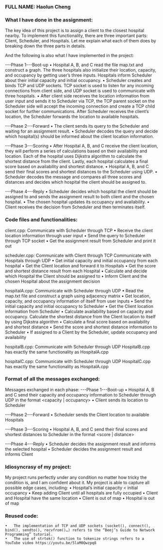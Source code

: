 ### FULL NAME: Haolun Cheng

### What I have done in the assignment:
The key idea of this project is to assign a client to the closest hospital nearby. To implement this functionality, there are three important parts: Client, Scheduler, and Hospitals. Let me explain what each of them does by breaking down the three parts in details.

And the following is also what I have implemented in the project:

---Phase 1---Boot-up
	•	Hospital A, B, and C read the file map.txt and construct a graph. The three hospitals also initialize their location, capacity, and occupancy by getting user’s three inputs. Hospitals inform Scheduler about their initial capacity and initial occupancy.
	•	Scheduler creates and binds TCP and UDP sockets. TCP socket is used to listen for any incoming connections from client side, and UDP socket is used to communicate with three hospitals.
	•	After client side receives the location information from user input and sends it to Scheduler via TCP, the TCP parent socket on the Scheduler side will accept the incoming connection and create a TCP child socket for further communications. After Scheduler receives the client’s location, the Scheduler forwards the location to available hospitals.

---Phase 2---Forward
	•	The client sends its query to the Scheduler and waiting for an assignment result.
	•	Scheduler decodes the query and decide which hospital(s) should be informed about the client location information.

---Phase 3---Scoring
	•	After Hospital A, B, and C receive the client location, they will perform a series of calculations based on their availability and location. Each of the hospital uses Dijkstra algorithm to calculate the shortest distance from the client. Lastly, each hospital calculates a final score based on availability and shortest distance.
	•	Hospital A, B, and C send their final scores and shortest distances to the Scheduler using UDP.
	•	Scheduler decodes the message and compares all three scores and distances and decides which hospital the client should be assigned to.

---Phase 4---Reply
	•	Scheduler decides which hospital the client should be assigned to and sends the assignment result to both client and the chosen hospital.
	•	The chosen hospital updates its occupancy and availability.
	•	Client receives the decision from Scheduler and then terminates itself.

### Code files and functionalities:
client.cpp:
    Communicate with Scheduler through TCP
	•	Receive the client location information through user input
	•	Send the query to Scheduler through TCP socket
	•	Get the assignment result from Scheduler and print it out

scheduler.cpp:
    Communicate with Client through TCP
    Communicate with Hospitals through UDP
    •	Get initial capacity and initial occupancy from each hospital
	•	Get the Client location and forward it to Hospitals
	•	Get the score and shortest distance result from each Hospital
	•	Calculate and decide which Hospital the Client should be assigned to
	•	Inform Client and the chosen Hospital about the assignment decision

hospitalA.cpp:
    Communicate with Scheduler through UDP
	•	Read the map.txt file and construct a graph using adjacency matrix
	•	Get location, capacity, and occupancy information of itself from user inputs
    •	Send the initial capacity and initial occupancy to Scheduler
	•	Get the Client location information from Scheduler
	•	Calculate availability based on capacity and occupancy. Calculate the shortest distance from the Client location to itself by using Dijkstra algorithm
	•	Calculate a final score based on availability and shortest distance
	•	Send the score and shortest distance information to Scheduler
	•	If assigned to a Client by the Scheduler, update occupancy and availability

hospitalB.cpp:
    Communicate with Scheduler through UDP
    HospitalB.cpp has exactly the same functionality as HospitalA.cpp

hospitalC.cpp:
    Communicate with Scheduler through UDP
    HospitalC.cpp has exactly the same functionality as HospitalA.cpp

### Format of all the messages exchanged:
Messages exchanged in each phase:
---Phase 1---Boot-up
	•	Hospital A, B and C send their capacity and occupancy information to Scheduler through UDP in the format <capacity | occupancy>
	•	Client sends its location to Scheduler <vertex index>

---Phase 2---Forward
	•	Scheduler sends the Client location to available Hospitals <vertex index>

---Phase 3---Scoring
	•	Hospital A, B, and C send their final scores and shortest distances to Scheduler in the format <score | distance>

---Phase 4---Reply
	•	Scheduler decides the assignment result and informs the selected hospital <Decision>
	•	Scheduler decides the assignment result and informs Client <Decision>

### Idiosyncrasy of my project:
My project runs perfectly under any condition no matter how tricky the condition is, and I am confident about it. 
My project is able to capture all possible edge cases, including:
	•	Hospital’s initial capacity < initial occupancy
	•	Keep adding Client until all hospitals are fully occupied
	•	Client and Hospital have the same location
	•	Client is out of map
	•	Hospital is out of map

### Reused code:
	•	The implementation of TCP and UDP sockets (socket(), connect(), bind(), sendto(), recvfrom()…) refers to the “Beej’s Guide to Network Programming” tutorial.
	•	The use of strtok() function to tokenize strings refers to a YouTube video https://youtu.be/5laM0Qwzpq8 
